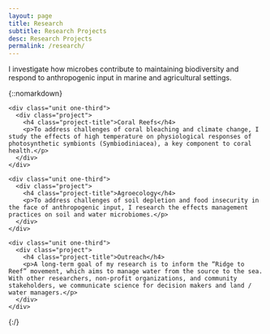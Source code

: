```yaml
---
layout: page
title: Research
subtitle: Research Projects
desc: Research Projects
permalink: /research/
---
```


<div class="pretty-links">

<div class="lead lead-about">I investigate how microbes contribute to maintaining biodiversity and respond to anthropogenic input in marine and agricultural settings.
</div>

{::nomarkdown}

<div class="projects">
  <div class="grid no-gutters">

    <div class="unit one-third">
      <div class="project">
        <h4 class="project-title">Coral Reefs</h4>
        <p>To address challenges of coral bleaching and climate change, I study the effects of high temperature on physiological responses of photosynthetic symbionts (Symbiodiniacea), a key component to coral health.</p>
      </div>
    </div>

    <div class="unit one-third">
      <div class="project">
        <h4 class="project-title">Agroecology</h4>
        <p>To address challenges of soil depletion and food insecurity in the face of anthropogenic input, I research the effects management practices on soil and water microbiomes.</p>
      </div>
    </div>

    <div class="unit one-third">
      <div class="project">
        <h4 class="project-title">Outreach</h4>
        <p>A long-term goal of my research is to inform the “Ridge to Reef” movement, which aims to manage water from the source to the sea. With other researchers, non-profit organizations, and community stakeholders, we communicate science for decision makers and land / water managers.</p>
      </div>
    </div>
  </div><!-- grid -->
</div>

{:/}

</div>
